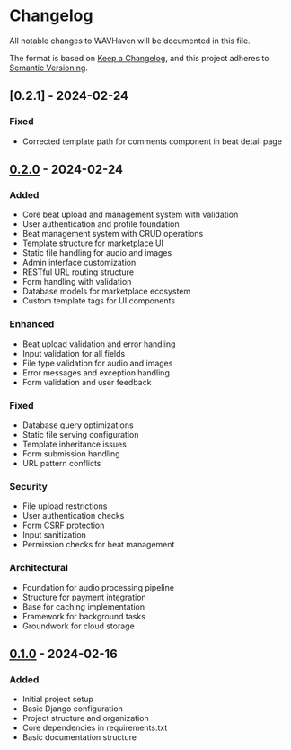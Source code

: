 # Changelog

All notable changes to WAVHaven will be documented in this file.

The format is based on [Keep a Changelog](https://keepachangelog.com/en/1.0.0/),
and this project adheres to [Semantic Versioning](https://semver.org/spec/v2.0.0.html).

## [0.2.1] - 2024-02-24

### Fixed
- Corrected template path for comments component in beat detail page

## [0.2.0] - 2024-02-24

### Added
- Core beat upload and management system with validation
- User authentication and profile foundation
- Beat management system with CRUD operations
- Template structure for marketplace UI
- Static file handling for audio and images
- Admin interface customization
- RESTful URL routing structure
- Form handling with validation
- Database models for marketplace ecosystem
- Custom template tags for UI components

### Enhanced
- Beat upload validation and error handling
- Input validation for all fields
- File type validation for audio and images
- Error messages and exception handling
- Form validation and user feedback

### Fixed
- Database query optimizations
- Static file serving configuration
- Template inheritance issues
- Form submission handling
- URL pattern conflicts

### Security
- File upload restrictions
- User authentication checks
- Form CSRF protection
- Input sanitization
- Permission checks for beat management

### Architectural
- Foundation for audio processing pipeline
- Structure for payment integration
- Base for caching implementation
- Framework for background tasks
- Groundwork for cloud storage

## [0.1.0] - 2024-02-16

### Added
- Initial project setup
- Basic Django configuration
- Project structure and organization
- Core dependencies in requirements.txt
- Basic documentation structure

[0.2.0]: https://github.com/yourusername/wavhaven/compare/v0.1.0...v0.2.0
[0.1.0]: https://github.com/yourusername/wavhaven/releases/tag/v0.1.0 